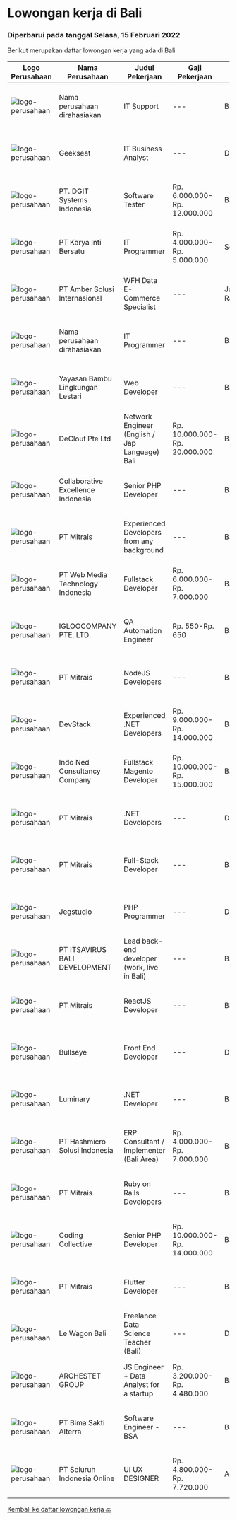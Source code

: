
  # Lowongan kerja di Bali

  ### Diperbarui pada tanggal Selasa, 15 Februari 2022

  Berikut merupakan daftar lowongan kerja yang ada di Bali

  |Logo Perusahaan | Nama Perusahaan | Judul Pekerjaan | Gaji Pekerjaan | Lokasi | Deskripsi | Tanggal diunggah | Pranala |
  | -------------- | --------------- | --------------- | --------- | --------- | -------------- | ------- | ----------- |
  |![logo-perusahaan](https://us.123rf.com/450wm/pavelstasevich/pavelstasevich1811/pavelstasevich181101027/112815900-stock-vector-no-image-available-icon-flat-vector.jpg?ver=6)|Nama perusahaan dirahasiakan|IT Support|---|Badung|REQUIREMENTS : Age less thank 28 years old At least Diploma and/or Bachelor Degree of Information Technology Having same field experience at least 3...|Minggu, 13 Februari 2022|https://www.jobstreet.co.id/id/job/it-support-3789098?token=0~816a283c-dd38-42fb-a3f1-9ef0e94d0e69&sectionRank=1&jobId=jobstreet-id-job-3789098|
|![logo-perusahaan](https://image-service-cdn.seek.com.au/a94166d692fda70a364e9d5191d7ced8a65f1597/ee4dce1061f3f616224767ad58cb2fc751b8d2dc)|Geekseat|IT Business Analyst|---|Denpasar|We are currently looking for an exceptional and experienced Business Analyst to join our awesome team!The Role:IT Technical Business Analyst A...|Senin, 14 Februari 2022|https://www.jobstreet.co.id/id/job/it-business-analyst-3790093?token=0~816a283c-dd38-42fb-a3f1-9ef0e94d0e69&sectionRank=2&jobId=jobstreet-id-job-3790093|
|![logo-perusahaan](https://image-service-cdn.seek.com.au/86a88c2f6d7d45552583132278caf70ef23e7608/ee4dce1061f3f616224767ad58cb2fc751b8d2dc)|PT. DGIT Systems Indonesia|Software Tester|Rp. 6.000.000-Rp. 12.000.000|Bali|We believe work should be a fun development journey but the challenging one! Our great teams will support you to achieve that and delivering great...|Selasa, 15 Februari 2022|https://www.jobstreet.co.id/id/job/software-tester-3790570?token=0~816a283c-dd38-42fb-a3f1-9ef0e94d0e69&sectionRank=3&jobId=jobstreet-id-job-3790570|
|![logo-perusahaan](https://image-service-cdn.seek.com.au/1df518cf4b684cf6d8c86bf0e847f43c5e724b8e/ee4dce1061f3f616224767ad58cb2fc751b8d2dc)|PT Karya Inti Bersatu|IT Programmer|Rp. 4.000.000-Rp. 5.000.000|Seminyak|Job description* Responsible HTML5, CSS3, JavaScript/JQuery.* Responsible in PHP, MySQL Database, Git, and PHP Framework (CodeIgniter).* Has good...|Sabtu, 12 Februari 2022|https://www.jobstreet.co.id/id/job/it-programmer-3773220?token=0~816a283c-dd38-42fb-a3f1-9ef0e94d0e69&sectionRank=4&jobId=jobstreet-id-job-3773220|
|![logo-perusahaan](https://us.123rf.com/450wm/pavelstasevich/pavelstasevich1811/pavelstasevich181101027/112815900-stock-vector-no-image-available-icon-flat-vector.jpg?ver=6)|PT Amber Solusi Internasional|WFH Data E-Commerce Specialist|---|Jakarta Raya|If you are interested to apply, please fill in this form: https://forms.gle/8jHjghLSe7pJSzS76We are running a fast track selection process, if you get...|Senin, 14 Februari 2022|https://www.jobstreet.co.id/id/job/wfh-data-e-commerce-specialist-3789143?token=0~816a283c-dd38-42fb-a3f1-9ef0e94d0e69&sectionRank=5&jobId=jobstreet-id-job-3789143|
|![logo-perusahaan](https://us.123rf.com/450wm/pavelstasevich/pavelstasevich1811/pavelstasevich181101027/112815900-stock-vector-no-image-available-icon-flat-vector.jpg?ver=6)|Nama perusahaan dirahasiakan|IT Programmer|---|Bali|Pendidikan minimal S1 segala jurusan Minimal memiliki 2 tahun pengalaman kerja di bidang yang sama Memiliki pengetahuan mengenai PHP dan bahasa...|Jumat, 11 Februari 2022|https://www.jobstreet.co.id/id/job/it-programmer-3776288?token=0~816a283c-dd38-42fb-a3f1-9ef0e94d0e69&sectionRank=6&jobId=jobstreet-id-job-3776288|
|![logo-perusahaan](https://image-service-cdn.seek.com.au/96d94712331f436e09dfdc1445148154cd97356d/ee4dce1061f3f616224767ad58cb2fc751b8d2dc)|Yayasan Bambu Lingkungan Lestari|Web Developer|---|Bali|The main goal of Web developers is to build and provide the best experience for visitors to a site. Set the page layout, style of the content on the...|Jumat, 11 Februari 2022|https://www.jobstreet.co.id/id/job/web-developer-3777209?token=0~816a283c-dd38-42fb-a3f1-9ef0e94d0e69&sectionRank=7&jobId=jobstreet-id-job-3777209|
|![logo-perusahaan](https://image-service-cdn.seek.com.au/630a7033d994844346a754ca43355af5cf219c92/ee4dce1061f3f616224767ad58cb2fc751b8d2dc)|DeClout Pte Ltd|Network Engineer (English / Jap Language) Bali|Rp. 10.000.000-Rp. 20.000.000|Bali|Remotely control Internet providers and IT venders around world-wide Manage Internet circuit installation, installing IT equipment such as SD-WAN...|Jumat, 11 Februari 2022|https://www.jobstreet.co.id/id/job/network-engineer-english-jap-language-bali-9271826/origin/sg?token=0~816a283c-dd38-42fb-a3f1-9ef0e94d0e69&sectionRank=8&jobId=jobstreet-sg-job-9271826|
|![logo-perusahaan](https://image-service-cdn.seek.com.au/7145b1ba6bc0dbd678e2bf86d776dd2b1b9b81f6/ee4dce1061f3f616224767ad58cb2fc751b8d2dc)|Collaborative Excellence Indonesia|Senior PHP Developer|---|Bali|Responsibilities: Work with Business/Product Owners/product development team/Project Manager to design, develop, maintain and enhance web-based &amp;...|Minggu, 13 Februari 2022|https://www.jobstreet.co.id/id/job/senior-php-developer-3773968?token=0~816a283c-dd38-42fb-a3f1-9ef0e94d0e69&sectionRank=9&jobId=jobstreet-id-job-3773968|
|![logo-perusahaan](https://image-service-cdn.seek.com.au/969b0c47f133a1e0155056a5d964c63953dd6304/ee4dce1061f3f616224767ad58cb2fc751b8d2dc)|PT Mitrais|Experienced Developers from any background|---|Bali|Build your Career with Mitrais ! We're looking for experienced Software Engineers from any background to be part of our team. What will you be doing? ...|Senin, 14 Februari 2022|https://www.jobstreet.co.id/id/job/experienced-developers-from-any-background-3789215?token=0~816a283c-dd38-42fb-a3f1-9ef0e94d0e69&sectionRank=10&jobId=jobstreet-id-job-3789215|
|![logo-perusahaan](https://image-service-cdn.seek.com.au/fe6569d61098f35222743f282f496686f78aefd7/ee4dce1061f3f616224767ad58cb2fc751b8d2dc)|PT Web Media Technology Indonesia|Fullstack Developer|Rp. 6.000.000-Rp. 7.000.000|Bali|We are Niagahoster, a tech company based in Yogyakarta that provides web-hosting services. To make Niagahoster web and products are packed with...|Kamis, 10 Februari 2022|https://www.jobstreet.co.id/id/job/fullstack-developer-3786309?token=0~816a283c-dd38-42fb-a3f1-9ef0e94d0e69&sectionRank=11&jobId=jobstreet-id-job-3786309|
|![logo-perusahaan](https://image-service-cdn.seek.com.au/c5ae64cbbd3cc7cf0d28f2b7937a0f4838c481ef/ee4dce1061f3f616224767ad58cb2fc751b8d2dc)|IGLOOCOMPANY PTE. LTD.|QA Automation Engineer|Rp. 550-Rp. 650|Bali|Job purposeWe are looking for a talented QA Automation Engineer to join our team. The candidate that will succeed in this position will be able...|Sabtu, 12 Februari 2022|https://www.jobstreet.co.id/id/job/qa-automation-engineer-9242795/origin/sg?token=0~816a283c-dd38-42fb-a3f1-9ef0e94d0e69&sectionRank=12&jobId=jobstreet-sg-job-9242795|
|![logo-perusahaan](https://image-service-cdn.seek.com.au/969b0c47f133a1e0155056a5d964c63953dd6304/ee4dce1061f3f616224767ad58cb2fc751b8d2dc)|PT Mitrais|NodeJS Developers|---|Bali|Build your Career with Mitrais!We're urgently looking for a great Node.js Developer responsible for managing the interchange of data between the...|Senin, 14 Februari 2022|https://www.jobstreet.co.id/id/job/nodejs-developers-3789917?token=0~816a283c-dd38-42fb-a3f1-9ef0e94d0e69&sectionRank=13&jobId=jobstreet-id-job-3789917|
|![logo-perusahaan](https://image-service-cdn.seek.com.au/074f2081cc42a722643e36313941760f758e7c3b/ee4dce1061f3f616224767ad58cb2fc751b8d2dc)|DevStack|Experienced .NET Developers|Rp. 9.000.000-Rp. 14.000.000|Bali|We are looking for exceptional .NET Developer for placement to our development office in BANDUNG or BALI. The position requires at least: Bachelor...|Sabtu, 12 Februari 2022|https://www.jobstreet.co.id/id/job/experienced-net-developers-3772943?token=0~816a283c-dd38-42fb-a3f1-9ef0e94d0e69&sectionRank=14&jobId=jobstreet-id-job-3772943|
|![logo-perusahaan](https://image-service-cdn.seek.com.au/0a642188b6f444564b4e7d0e61cdd79a37cdf0fa/ee4dce1061f3f616224767ad58cb2fc751b8d2dc)|Indo Ned Consultancy Company|Fullstack Magento Developer|Rp. 10.000.000-Rp. 15.000.000|Bali|Note: This job is not at IndoNed. You will be working for a Dutch company called U Digital (U B.V.) in Indonesia. U Digital is responsible for the...|Sabtu, 12 Februari 2022|https://www.jobstreet.co.id/id/job/fullstack-magento-developer-3779005?token=0~816a283c-dd38-42fb-a3f1-9ef0e94d0e69&sectionRank=15&jobId=jobstreet-id-job-3779005|
|![logo-perusahaan](https://image-service-cdn.seek.com.au/969b0c47f133a1e0155056a5d964c63953dd6304/ee4dce1061f3f616224767ad58cb2fc751b8d2dc)|PT Mitrais|.NET Developers|---|Denpasar|Build your Career with Mitrais! We're looking for experienced .NET Software Engineers to be part of our team. What will you be doing?  Coding...|Senin, 14 Februari 2022|https://www.jobstreet.co.id/id/job/net-developers-3789253?token=0~816a283c-dd38-42fb-a3f1-9ef0e94d0e69&sectionRank=16&jobId=jobstreet-id-job-3789253|
|![logo-perusahaan](https://image-service-cdn.seek.com.au/969b0c47f133a1e0155056a5d964c63953dd6304/ee4dce1061f3f616224767ad58cb2fc751b8d2dc)|PT Mitrais|Full-Stack Developer|---|Bali|Build your Career with Mitrais!  We're looking for experienced Full-Stack Developers to be part of our team. What will you be doing? Coding high...|Senin, 14 Februari 2022|https://www.jobstreet.co.id/id/job/full-stack-developer-3789290?token=0~816a283c-dd38-42fb-a3f1-9ef0e94d0e69&sectionRank=17&jobId=jobstreet-id-job-3789290|
|![logo-perusahaan](https://image-service-cdn.seek.com.au/cb42a7acf51def89e5abb9614f9d0b3aa454bb5f/ee4dce1061f3f616224767ad58cb2fc751b8d2dc)|Jegstudio|PHP Programmer|---|Denpasar|We are looking for several Talented PHP Programmer more spesifically WordPress Programmer to be based in Bali For this exiting role you will need to...|Jumat, 11 Februari 2022|https://www.jobstreet.co.id/id/job/php-programmer-3787339?token=0~816a283c-dd38-42fb-a3f1-9ef0e94d0e69&sectionRank=18&jobId=jobstreet-id-job-3787339|
|![logo-perusahaan](https://image-service-cdn.seek.com.au/83f6c0a379be672bd3733ebae34ee48ae48afc54/ee4dce1061f3f616224767ad58cb2fc751b8d2dc)|PT ITSAVIRUS BALI DEVELOPMENT|Lead back-end developer (work, live in Bali)|---|Badung|Are you ready to take a next step in your career and also move to Bali? Are you eager to work on large, innovative projects for clients all over the...|Jumat, 11 Februari 2022|https://www.jobstreet.co.id/id/job/lead-back-end-developer-work-live-in-bali-3788506?token=0~816a283c-dd38-42fb-a3f1-9ef0e94d0e69&sectionRank=19&jobId=jobstreet-id-job-3788506|
|![logo-perusahaan](https://image-service-cdn.seek.com.au/969b0c47f133a1e0155056a5d964c63953dd6304/ee4dce1061f3f616224767ad58cb2fc751b8d2dc)|PT Mitrais|ReactJS Developer|---|Bali|We're urgently looking for experienced ReactJS Developers to be part of our team for an immediate start.Our client is a consultancy-focused company...|Senin, 14 Februari 2022|https://www.jobstreet.co.id/id/job/reactjs-developer-3789358?token=0~816a283c-dd38-42fb-a3f1-9ef0e94d0e69&sectionRank=20&jobId=jobstreet-id-job-3789358|
|![logo-perusahaan](https://image-service-cdn.seek.com.au/40f5bfcde98bcadd2689bba7d2652fe5e3a9e250/ee4dce1061f3f616224767ad58cb2fc751b8d2dc)|Bullseye|Front End Developer|---|Denpasar|The successful candidate will be a vital team member in a scrum team delivering best-of-breed digital experiences, modern front-end web technologies...|Jumat, 11 Februari 2022|https://www.jobstreet.co.id/id/job/front-end-developer-3787733?token=0~816a283c-dd38-42fb-a3f1-9ef0e94d0e69&sectionRank=21&jobId=jobstreet-id-job-3787733|
|![logo-perusahaan](https://image-service-cdn.seek.com.au/47abe8d118bc38177e876d261761593ecb1fa56d/ee4dce1061f3f616224767ad58cb2fc751b8d2dc)|Luminary|.NET Developer|---|Badung|Luminary is committed to being the agency of choice for the brightest minds in digital.We have been certified a Great Place to Work for the last 6...|Jumat, 11 Februari 2022|https://www.jobstreet.co.id/id/job/net-developer-3776548?token=0~816a283c-dd38-42fb-a3f1-9ef0e94d0e69&sectionRank=22&jobId=jobstreet-id-job-3776548|
|![logo-perusahaan](https://image-service-cdn.seek.com.au/f6d60ad46f70dbd67cd5ea70ad66341689963cbd/ee4dce1061f3f616224767ad58cb2fc751b8d2dc)|PT Hashmicro Solusi Indonesia|ERP Consultant / Implementer (Bali Area)|Rp. 4.000.000-Rp. 7.000.000|Bali|*Fill this form to start our recruitment...|Jumat, 11 Februari 2022|https://www.jobstreet.co.id/id/job/erp-consultant-implementer-bali-area-3777092?token=0~816a283c-dd38-42fb-a3f1-9ef0e94d0e69&sectionRank=23&jobId=jobstreet-id-job-3777092|
|![logo-perusahaan](https://image-service-cdn.seek.com.au/969b0c47f133a1e0155056a5d964c63953dd6304/ee4dce1061f3f616224767ad58cb2fc751b8d2dc)|PT Mitrais|Ruby on Rails Developers|---|Bali|Build your Career with Mitrais!We're urgently looking for experienced Ruby On Rails  Developers to be part of our team for an immediate start.  What...|Senin, 14 Februari 2022|https://www.jobstreet.co.id/id/job/ruby-on-rails-developers-3789323?token=0~816a283c-dd38-42fb-a3f1-9ef0e94d0e69&sectionRank=24&jobId=jobstreet-id-job-3789323|
|![logo-perusahaan](https://image-service-cdn.seek.com.au/173d90a4796b9060b32d48ba09d1cc3a5bacc8b1/ee4dce1061f3f616224767ad58cb2fc751b8d2dc)|Coding Collective|Senior PHP Developer|Rp. 10.000.000-Rp. 14.000.000|Bali|The ideal candidate is a highly resourceful and innovative developer with extensive experience in the layout, design, and coding of websites...|Kamis, 10 Februari 2022|https://www.jobstreet.co.id/id/job/senior-php-developer-3770063?token=0~816a283c-dd38-42fb-a3f1-9ef0e94d0e69&sectionRank=25&jobId=jobstreet-id-job-3770063|
|![logo-perusahaan](https://image-service-cdn.seek.com.au/969b0c47f133a1e0155056a5d964c63953dd6304/ee4dce1061f3f616224767ad58cb2fc751b8d2dc)|PT Mitrais|Flutter Developer|---|Bali|Build your Career with Mitrais !  We're looking for experienced Flutter Developer to be part of our team. What will you be doing?  Liaise with...|Senin, 14 Februari 2022|https://www.jobstreet.co.id/id/job/flutter-developer-3789199?token=0~816a283c-dd38-42fb-a3f1-9ef0e94d0e69&sectionRank=26&jobId=jobstreet-id-job-3789199|
|![logo-perusahaan](https://image-service-cdn.seek.com.au/dda6c4fac36a36dd9415a82c0cf60c641575e1e6/ee4dce1061f3f616224767ad58cb2fc751b8d2dc)|Le Wagon Bali|Freelance Data Science Teacher (Bali)|---|Denpasar|Le Wagon is the World’s Leading Coding School offering Web Development and Data Science Bootcamps in a full-time (9 weeks) and part-time (24 weeks)...|Rabu, 09 Februari 2022|https://www.jobstreet.co.id/id/job/freelance-data-science-teacher-bali-3784165?token=0~816a283c-dd38-42fb-a3f1-9ef0e94d0e69&sectionRank=27&jobId=jobstreet-id-job-3784165|
|![logo-perusahaan](https://image-service-cdn.seek.com.au/e5a82d9649f07fe3785601197d4f265b571d534b/ee4dce1061f3f616224767ad58cb2fc751b8d2dc)|ARCHESTET GROUP|JS Engineer + Data Analyst for a startup|Rp. 3.200.000-Rp. 4.480.000|Bali|Full-time Remote Full-Stack JS Engineer + Data Analyst for a startupWe are an ambitious startup in the #FutureOfWork space, looking fora core team...|Jumat, 11 Februari 2022|https://www.jobstreet.co.id/id/job/js-engineer-data-analyst-for-a-startup-3787763?token=0~816a283c-dd38-42fb-a3f1-9ef0e94d0e69&sectionRank=28&jobId=jobstreet-id-job-3787763|
|![logo-perusahaan](https://image-service-cdn.seek.com.au/3b449304b19b7a5909fe2d6166b69cb2e3dfc9ad/ee4dce1061f3f616224767ad58cb2fc751b8d2dc)|PT Bima Sakti Alterra|Software Engineer - BSA|---|Bali|Area Responsibility:● Develop software solutions by studying information needs; conferring with users; studying systems flow, data usage and work...|Rabu, 09 Februari 2022|https://www.jobstreet.co.id/id/job/software-engineer-bsa-3769087?token=0~816a283c-dd38-42fb-a3f1-9ef0e94d0e69&sectionRank=29&jobId=jobstreet-id-job-3769087|
|![logo-perusahaan](https://image-service-cdn.seek.com.au/c768f0670f8f8212da7de609b6af9d0b2e5134cc/ee4dce1061f3f616224767ad58cb2fc751b8d2dc)|PT Seluruh Indonesia Online|UI UX DESIGNER|Rp. 4.800.000-Rp. 7.720.000|Aceh|# Memiliki pengalaman di atas# Penempatan di kota Medan# Interview di lakukan secara Online dan Offline# Harus melewati tahapan seleksi sesuai sop...|Selasa, 08 Februari 2022|https://www.jobstreet.co.id/id/job/ui-ux-designer-3782793?token=0~816a283c-dd38-42fb-a3f1-9ef0e94d0e69&sectionRank=30&jobId=jobstreet-id-job-3782793|


  [Kembali ke daftar lowongan kerja 🔙](../README.md#daftar-lowongan-kerja)
  